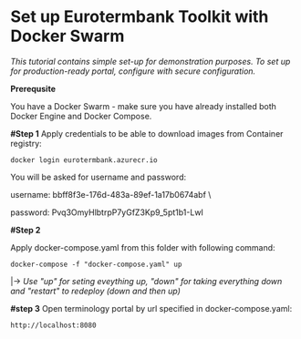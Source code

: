 # Set up Eurotermbank Toolkit with Docker Swarm

*This tutorial contains simple set-up for demonstration purposes. To set up for production-ready portal, configure with secure configuration.*

**Prerequsite**

You have a Docker Swarm - make sure you have already installed both Docker Engine and Docker Compose. 

**#Step 1**
Apply credentials to be able to download images from Container registry:

``` 
docker login eurotermbank.azurecr.io
```
You will be asked for username and password:

username: bbff8f3e-176d-483a-89ef-1a17b0674abf \

password: Pvq3OmyHlbtrpP7yGfZ3Kp9_5pt1b1-LwI

**#Step 2**

Apply docker-compose.yaml from this folder with following command:

```
docker-compose -f "docker-compose.yaml" up
```
|-> *Use "up" for seting eveything up, "down" for taking everything down and "restart" to redeploy (down and then up)*

**#step 3**
Open terminology portal by url specified in docker-compose.yaml: 
```
http://localhost:8080
```

